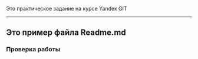 Это практическое задание на курсе Yandex GIT

---

## Это пример файла Readme.md

### Проверка работы